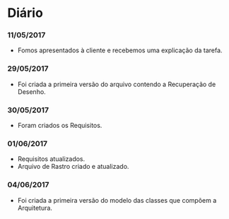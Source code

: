 # Diário #

### 11/05/2017 ###

- Fomos apresentados à cliente e recebemos uma explicação da tarefa.

### 29/05/2017 ###

- Foi criada a primeira versão do arquivo contendo a Recuperação de Desenho.

### 30/05/2017 ###

- Foram criados os Requisitos.

### 01/06/2017 ###

- Requisitos atualizados.
- Arquivo de Rastro criado e atualizado.

### 04/06/2017 ###

- Foi criada a primeira versão do modelo das classes que compõem a Arquitetura.

